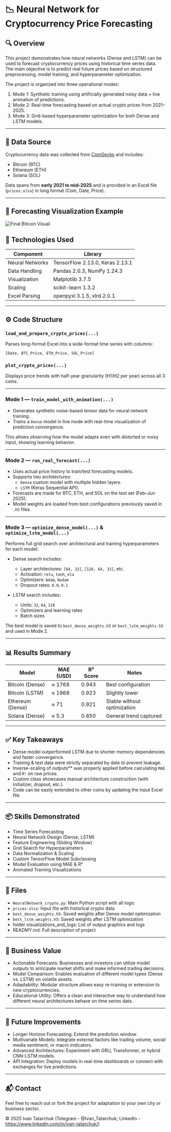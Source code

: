 # 📉 Neural Network for Cryptocurrency Price Forecasting

## 🔍 Overview

This project demonstrates how neural networks (Dense and LSTM) can be used to forecast cryptocurrency prices using historical time series data.\
The main objective is to predict real future prices based on structured preprocessing, model training, and hyperparameter optimization.

The project is organized into three operational modes:

1. Mode 1: Synthetic training using artificially generated noisy data + live animation of predictions.
2. Mode 2: Real-time forecasting based on actual crypto prices from 2021–2025.
3. Mode 3: Grid-based hyperparameter optimization for both Dense and LSTM models.

---

## 📀 Data Source

Cryptocurrency data was collected from [CoinGecko](https://www.coingecko.com/en) and includes:

- Bitcoin (BTC)
- Ethereum (ETH)
- Solana (SOL)

Data spans from **early 2021 to mid-2025** and is provided in an Excel file (`prices.xlsx`) in long format (Coin, Date, Price).

---
## 📍 Forecasting Visualization Example
![Final Bitcoin Visual](visualizations_logs/mode2/DenseModel_Bitcoin_forecast.png)

## 🧠 Technologies Used

| Component       | Library                         |
| --------------- | ------------------------------- |
| Neural Networks | TensorFlow 2.13.0, Keras 2.13.1 |
| Data Handling   | Pandas 2.0.3, NumPy 1.24.3      |
| Visualization   | Matplotlib 3.7.5                |
| Scaling         | scikit-learn 1.3.2              |
| Excel Parsing   | openpyxl 3.1.5, xlrd 2.0.1      |

---

## ⚙️ Code Structure

### `load_and_prepare_crypto_prices(...)`

Parses long-format Excel into a wide-format time series with columns:

```
[Date, BTC_Price, ETH_Price, SOL_Price]
```

### `plot_crypto_prices(...)`

Displays price trends with half-year granularity (H1/H2 per year) across all 3 coins.

---

### Mode 1 — `train_model_with_animation(...)`

- Generates synthetic noise-based tensor data for neural network training.
- Trains a `Dense` model in live mode with real-time visualization of prediction convergence.

This allows observing how the model adapts even with distorted or noisy input, showing learning behavior.

---

### Mode 2 — `run_real_forecast(...)`

- Uses actual price history to train/test forecasting models.
- Supports two architectures:
  - `Dense` custom model with multiple hidden layers.
  - `LSTM` (Keras Sequential API).
- Forecasts are made for BTC, ETH, and SOL on the test set (Feb–Jun 2025).
- Model weights are loaded from best configurations previously saved in `.h5` files.

---

### Mode 3 — `optimize_dense_model(...)` & `optimize_lstm_model(...)`

Performs full grid search over architectural and training hyperparameters for each model:

- Dense search includes:

  - Layer architectures: `[64, 32]`, `[128, 64, 32]`, etc.
  - Activation: `relu`, `tanh`, `elu`
  - Optimizers: `Adam`, `Nadam`
  - Dropout rates: `0.0`, `0.1`

- LSTM search includes:

  - Units: `32`, `64`, `128`
  - Optimizers and learning rates
  - Batch sizes

The best model is saved to `best_dense_weights.h5` or `best_lstm_weights.h5` and used in Mode 2.

---

## 📊 Results Summary

| Model            | MAE (USD) | R² Score | Notes                       |
| ---------------  | --------- | -------- | --------------------------- |
| Bitcoin (Dense)  | ≈ 1768    | 0.943    | Best configuration          |
| Bitcoin (LSTM)   | ≈ 1968    | 0.923    | Slightly lower              |
| Ethereum (Dense) | ≈ 71      | 0.921    | Stable without optimization |
| Solana (Dense)   | ≈ 5.3     | 0.850    | General trend captured      |

---

## ✅ Key Takeaways

- Dense model outperformed LSTM due to shorter memory dependencies and faster convergence.
- Training & test data were strictly separated by date to prevent leakage.
- Inverse-scaling of outputs** was properly applied before calculating `MAE` and `R²` on raw prices.
- Custom class showcases manual architecture construction (with initializer, dropout, etc.).
- Code can be easily extended to other coins by updating the input Excel file.

---

## 📦 Skills Demonstrated

- Time Series Forecasting
- Neural Network Design (Dense, LSTM)
- Feature Engineering (Sliding Window)
- Grid Search for Hyperparameters
- Data Normalization & Scaling
- Custom TensorFlow Model Subclassing
- Model Evaluation using MAE & R²
- Animated Training Visualizations

---

## 📌 Files

- `NeuralNetwork_crypto.py`: Main Python script with all logic
- `prices.xlsx`: Input file with historical crypto data
- `best_dense_weights.h5`: Saved weights after Dense model optimization
- `best_lstm_weights.h5`: Saved weights after LSTM optimization
-  folder visualizations_and_logs: List of output graphics and logs
-  READMY.md: Full description of project
---

## 💼 Business Value

- Actionable Forecasts: Businesses and investors can utilize model outputs to anticipate market shifts and make informed trading decisions.
- Model Comparison: Enables evaluation of different model types (Dense vs. LSTM) on volatile assets.
- Adaptability: Modular structure allows easy re-training or extension to new cryptocurrencies.
- Educational Utility: Offers a clean and interactive way to understand how different neural architectures behave on time series data.

---

## 🔮 Future Improvements

- Longer Horizon Forecasting: Extend the prediction window.
- Multivariate Models: Integrate external factors like trading volume, social media sentiment, or macro indicators.
- Advanced Architectures: Experiment with GRU, Transformer, or hybrid CNN-LSTM models.
- API Integration: Deploy models in real-time dashboards or connect with exchanges for live predictions.

---

## 📬 Contact

Feel free to reach out or fork the project for adaptation to your own city or business sector.

© 2025 Ivan Tatarchuk (Telegram - @Ivan_Tatarchuk; LinkedIn - https://www.linkedin.com/in/ivan-tatarchuk/)
